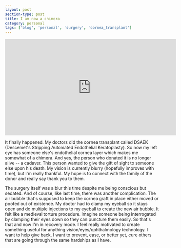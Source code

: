 ```yaml
---
layout: post
section-type: post
title: I am now a chimera
category: personal
tags: ['blog', 'personal', 'surgery', 'cornea_transplant']
---
```


<p align="center">
        <div class="videoWrapper">
<iframe width="560" height="315" src="https://www.youtube.com/embed/n8Kqnurces4?si=p1nh2cxIC1nnkgc8" title="YouTube video player" frameborder="0" allow="accelerometer; autoplay; clipboard-write; encrypted-media; gyroscope; picture-in-picture" allowfullscreen></iframe>
        </div>
</p>

It finally happened. My doctors did the cornea transplant called DSAEK (Descemet's Stripping Automated Endothelial Keratoplasty). So now my left eye has someone else's endothelial cornea layer which makes me somewhat of a chimera. And yes, the person who donated it is no longer alive -- a cadaver. This person wanted to give the gift of sight to someone else upon his death. My vision is currently blurry (hopefully improves with time), but I'm really thankful. My hope is to connect with the family of the donor and really say thank you to them.

The surgery itself was a blur this time despite me being conscious but sedated. And of course, like last time, there was another complication. The air bubble that's supposed to keep the cornea graft in place either moved or poofed out of existence. My doctor had to clamp my eyeball so it stays open and do multiple injections to my eyeball to create the new air bubble. It felt like a medieval torture procedure. Imagine someone being interrogated by clamping their eyes down so they can puncture them easily. So that's that and now I'm in recovery mode. I feel really motivated to create something useful for anything vision/eyes/ophthalmology technology. I want to help give back. I want to prevent, ease, or better yet, cure others that are going through the same hardships as I have. 
